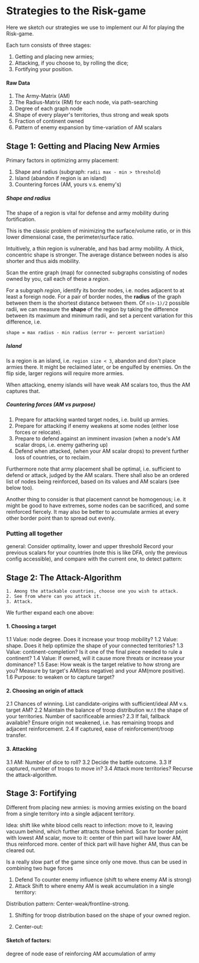 # Strategies to the Risk-game
Here we sketch our strategies we use to implement our AI for playing the Risk-game.

Each turn consists of three stages:
1. Getting and placing new armies;
2. Attacking, if you choose to, by rolling the dice; 
3. Fortifying your position.


#### Raw Data
1. The Army-Matrix (AM)
2. The Radius-Matrix (RM) for each node, via path-searching
3. Degree of each graph node
4. Shape of every player's territories, thus strong and weak spots
5. Fraction of continent owned
6. Pattern of enemy expansion by time-variation of AM scalars


## Stage 1: Getting and Placing New Armies

Primary factors in optimizing army placement:
1. Shape and radius (subgraph: `radii max - min > threshold`)
2. Island (abandon if region is an island)
3. Countering forces (AM, yours v.s. enemy's)

##### Shape and radius
The shape of a region is vital for defense and army mobility during fortification. 

This is the classic problem of minimizing the surface/volume ratio, or in this lower dimensional case, the perimeter/surface ratio.

Intuitively, a thin region is vulnerable, and has bad army mobility.
A thick, concentric shape is stronger. The average distance between nodes is also shorter and thus aids mobility.

Scan the entire graph (map) for connected subgraphs consisting of nodes owned by you, call each of these a *region*. 

For a subgraph *region*, identify its border nodes, i.e. nodes adjacent to at least a foreign node. For a pair of border nodes, the **radius** of the graph between them is the shortest distance between them. Of `n(n-1)/2` possible radii, we can measure the **shape** of the region by taking the difference between its maximum and minimum radii, and set a percent variation for this difference, i.e. 

```
shape = max radius - min radius (error +- percent variation)
```



##### Island
Is a region is an island, i.e. `region size < 3`, abandon and don't place armies there. It might be reclaimed later, or be engulfed by enemies. On the flip side, larger regions will require more armies.

When attacking, enemy islands will have weak AM scalars too, thus the AM captures that.


##### Countering forces (AM vs purpose)

1. Prepare for attacking wanted target nodes, i.e. build up armies.
2. Prepare for attacking if enemy weakens at some nodes (either lose forces or relocate).
3. Prepare to defend against an imminent invasion (when a node's AM scalar drops, i.e. enemy gathering up)
4. Defend when attacked, (when your AM scalar drops) to prevent further loss of countries, or to reclaim.

Furthermore note that army placement shall be optimal, i.e. sufficient to defend or attack, judged by the AM scalars. There shall also be an ordered list of nodes being reinforced, based on its values and AM scalars (see below too).

Another thing to consider is that placement cannot be homogenous; i.e. it might be good to have extremes, some nodes can be sacrificed, and some reinforced fiercely. It may also be better to accumulate armies at every other border point than to spread out evenly.


### Putting all together


general: Consider optimality, lower and upper threshold
Record your previous scalars for your countries (note this is like DFA, only the previous config accessible), and compare with the current one, to detect pattern:



## Stage 2: The Attack-Algorithm
```
1. Among the attackable countries, choose one you wish to attack.
2. See from where can you attack it.
3. Attack.
```

We further expand each one above:

#### 1. Choosing a target
1.1 Value: node degree. Does it increase your troop mobility?
1.2 Value: shape. Does it help optimize the shape of your connected territories?
1.3 Value: continent-completion? Is it one of the final piece needed to rule a continent?
1.4 Value: If owned, will it cause more threats or increase your dominance?
1.5 Ease: How weak is the target relative to how strong are you? Measure by target's AM(less negative) and your AM(more positive).
1.6 Purpose: to weaken or to capture target?

#### 2. Choosing an origin of attack
2.1 Chances of winning. List candidate-origins with sufficient/ideal AM v.s. target AM?
2.2 Maintain the balance of troop distribution w.r.t the shape of your territories. Number of sacrificeable armies?
2.3 If fail, fallback available? Ensure origin not weakened, i.e. has remaining troops and adjacent reinforcement.
2.4 If captured, ease of reinforcement/troop transfer.

#### 3. Attacking
3.1 AM: Number of dice to roll?
3.2 Decide the battle outcome.
3.3 If captured, number of troops to move in?
3.4 Attack more territories? Recurse the attack-algorithm.


## Stage 3: Fortifying
Different from placing new armies: is moving armies existing on the board from a single territory into a single adjacent territory.

Idea: shift like white blood cells react to infection: move to it, leaving vacuum behind, which further attracts those behind.
Scan for border point with lowest AM scalar, move to it:
center of thin part will have lower AM, thus reinforced more.
center of thick part will have higher AM, thus can be cleared out.

Is a really slow part of the game since only one move. thus can be used in combining two huge forces

1. Defend
To counter enemy influence (shift to where enemy AM is strong)
2. Attack
Shift to where enemy AM is weak
accumulation in a single territory:

Distribution pattern:
Center-weak/frontline-strong.

1. Shifting for troop distribution based on the shape of your owned region.

1. Center-out: 

#### Sketch of factors:
degree of node
ease of reinforcing
AM
accumulation of army

